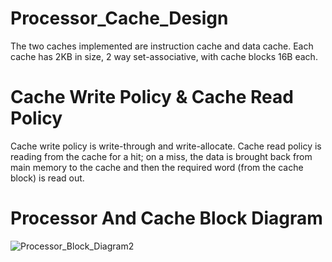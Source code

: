 # **Processor_Cache_Design**
The two caches implemented are instruction cache and data cache. Each cache has 2KB in size, 2 way set-associative, with cache blocks 16B each.

# Cache Write Policy & Cache Read Policy
Cache write policy is write-through and write-allocate. Cache read policy is reading from the cache for a hit; on a miss, the data is brought back from main memory to the cache and then the required word (from the cache block) is read out.

# Processor And Cache Block Diagram
![Processor_Block_Diagram2](https://github.com/RookieT0T/Processor_Cache_Design/assets/125717952/0eeda4c7-ff9b-4eee-ab2e-2fac5c745d62)
